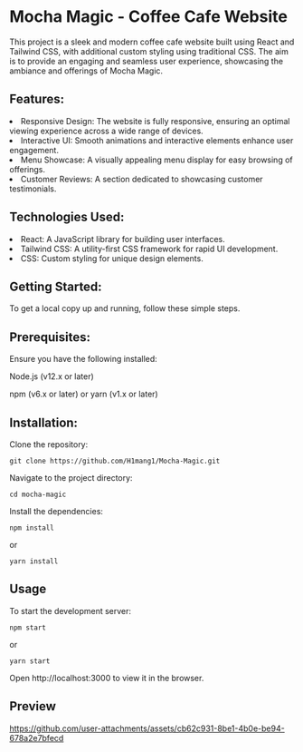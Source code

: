 # Mocha Magic - Coffee Cafe Website
This project is a sleek and modern coffee cafe website built using React and Tailwind CSS, with additional custom styling using traditional CSS. The aim is to provide an engaging and seamless user experience, showcasing the ambiance and offerings of Mocha Magic.

## Features:
<li>Responsive Design: The website is fully responsive, ensuring an optimal viewing experience across a wide range of devices.
<li>Interactive UI: Smooth animations and interactive elements enhance user engagement.
<li>Menu Showcase: A visually appealing menu display for easy browsing of offerings.
<li>Customer Reviews: A section dedicated to showcasing customer testimonials.

## Technologies Used:
<li>React: A JavaScript library for building user interfaces.
<li>Tailwind CSS: A utility-first CSS framework for rapid UI development.
<li>CSS: Custom styling for unique design elements.

## Getting Started:
To get a local copy up and running, follow these simple steps.

## Prerequisites:
Ensure you have the following installed:

Node.js (v12.x or later)<br>

npm (v6.x or later) or yarn (v1.x or later)

## Installation:
Clone the repository:
```
git clone https://github.com/H1mang1/Mocha-Magic.git
```

Navigate to the project directory:
```
cd mocha-magic
```
Install the dependencies:
```
npm install
```
or
```
yarn install
```
## Usage
To start the development server:
```
npm start
```
or
```
yarn start
```
Open http://localhost:3000 to view it in the browser.

## Preview

https://github.com/user-attachments/assets/cb62c931-8be1-4b0e-be94-678a2e7bfecd




